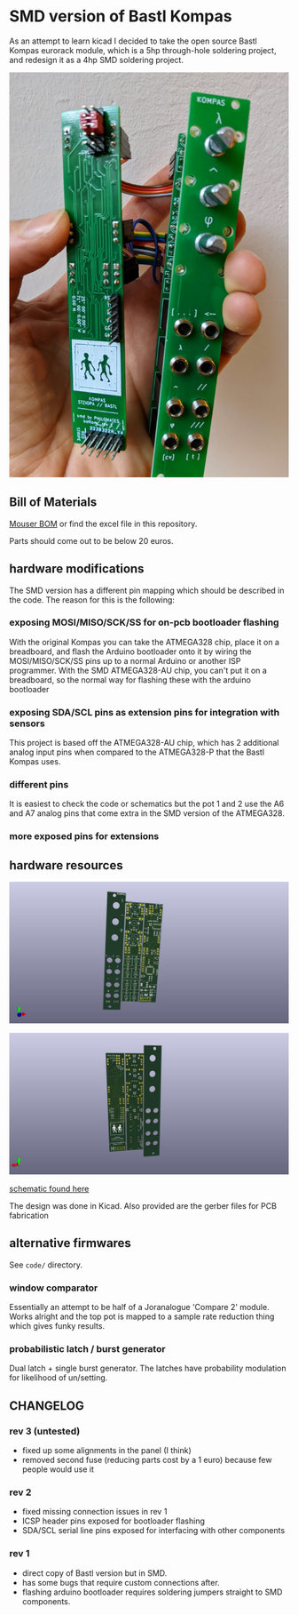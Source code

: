 # SMD version of Bastl Kompas

As an attempt to learn kicad I decided to take the open source Bastl Kompas eurorack module, which is a 5hp through-hole soldering project, and redesign it as a 4hp SMD soldering project.

![prototype](prototype.jpg)

## Bill of Materials

[Mouser BOM](https://www.mouser.de/ProjectManager/ProjectDetail.aspx?AccessID=1936c8aad0) or find the excel file in this repository.

Parts should come out to be below 20 euros.

## hardware modifications

The SMD version has a different pin mapping which should be described in the code. The reason for this is the following:

### exposing MOSI/MISO/SCK/SS for on-pcb bootloader flashing

With the original Kompas you can take the ATMEGA328 chip, place it on a breadboard, and flash the Arduino bootloader onto it by wiring the MOSI/MISO/SCK/SS pins up to a normal Arduino or another ISP programmer.
With the SMD ATMEGA328-AU chip, you can't put it on a breadboard, so the normal way for flashing these with the arduino bootloader

### exposing SDA/SCL pins as extension pins for integration with sensors

This project is based off the ATMEGA328-AU chip, which has 2 additional analog input pins when compared to the ATMEGA328-P that the Bastl Kompas uses.


### different pins

It is easiest to check the code or schematics but the pot 1 and 2 use the A6 and A7 analog pins that come extra in the SMD version of the ATMEGA328.

### more exposed pins for extensions

## hardware resources

![front_view](front_view.jpg)

![back_view](back_view.jpg)


[schematic found here](schematic.pdf)

The design was done in Kicad. Also provided are the gerber files for PCB fabrication

## alternative firmwares

See `code/` directory.

### window comparator

Essentially an attempt to be half of a Joranalogue 'Compare 2' module. Works alright and the top pot is mapped to a sample rate reduction thing which gives funky results.

### probabilistic latch / burst generator

Dual latch + single burst generator. The latches have probability modulation for likelihood of un/setting.

## CHANGELOG

### rev 3 (untested)

 - fixed up some alignments in the panel (I think)
 - removed second fuse (reducing parts cost by a 1 euro) because few people would use it

### rev 2
 - fixed missing connection issues in rev 1
 - ICSP header pins exposed for bootloader flashing
 - SDA/SCL serial line pins exposed for interfacing with other components

### rev 1
 - direct copy of Bastl version but in SMD.
 - has some bugs that require custom connections after.
 - flashing arduino bootloader requires soldering jumpers straight to SMD components.
